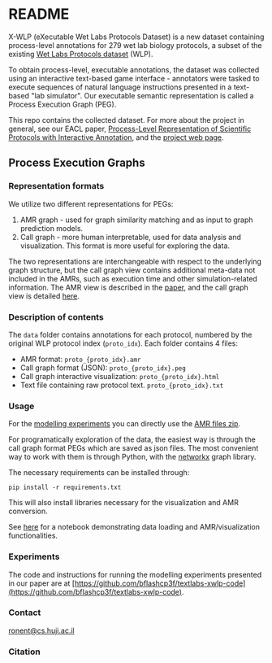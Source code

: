 # README

X-WLP (eXecutable Wet Labs Protocols Dataset) is a new dataset containing process-level annotations for 279 wet lab biology protocols, a subset of the existing [Wet Labs Protocols dataset](https://www.aclweb.org/anthology/N18-2016/) (WLP).

To obtain process-level, executable annotations, the dataset was collected using an interactive text-based game interface - annotators were tasked to execute sequences of natural language instructions presented in a text-based "lab simulator". Our executable semantic representation is called a Process Execution Graph (PEG).

This repo contains the collected dataset. For more about the project in general, see our EACL paper, [Process-Level Representation of Scientific Protocols with Interactive Annotation](https://arxiv.org/abs/2101.10244), and the [project web page](https://textlabs.github.io/).

## Process Execution Graphs

### Representation formats

We utilize two different representations for PEGs:

1. AMR graph - used for graph similarity matching and as input to graph prediction models. 
2. Call graph - more human interpretable, used for data analysis and visualization. This format is more useful for exploring the data.

The two representations are interchangeable with respect to the underlying graph structure, but the call graph view contains additional meta-data not included in the AMRs, such as execution time and other simulation-related information. The AMR view is described in the [paper](https://arxiv.org/abs/2101.10244), and the call graph view is detailed [here](call-graph-format.md).

### Description of contents

The `data` folder contains annotations for each protocol, numbered by the original WLP protocol index (`proto_idx`). Each folder contains 4 files:

- AMR format: `proto_{proto_idx}.amr`
- Call graph format (JSON): `proto_{proto_idx}.peg`
- Call graph interactive visualization: `proto_{proto_idx}.html`
- Text file containing raw protocol text. `proto_{proto_idx}.txt`


### Usage

For the [modelling experiments](#experiments) you can directly use the [AMR files zip](amr_only/amrs.zip).

For programatically exploration of the data, the easiest way is through the call graph format PEGs which are saved as json files. The most convenient way to work with them is through Python, with the [networkx](https://networkx.org/) graph library. 

The necessary requirements can be installed through:

```
pip install -r requirements.txt
```

This will also install libraries necessary for the visualization and AMR conversion.

See [here](notebooks/demo.ipynb) for a notebook demonstrating data loading and AMR/visualization functionalities.

### Experiments

The code and instructions for running the modelling experiments presented in our paper are at [https://github.com/bflashcp3f/textlabs-xwlp-code](https://github.com/bflashcp3f/textlabs-xwlp-code).

### Contact

ronent@cs.huji.ac.il

### Citation

```

```
